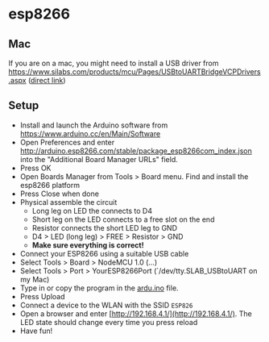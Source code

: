 # esp8266

## Mac 
If you are on a mac, you might need to install a USB driver from https://www.silabs.com/products/mcu/Pages/USBtoUARTBridgeVCPDrivers.aspx ([direct link](https://www.silabs.com/Support%20Documents/Software/Mac_OSX_VCP_Driver.zip))

## Setup
* Install and launch the Arduino software from https://www.arduino.cc/en/Main/Software
* Open Preferences and enter http://arduino.esp8266.com/stable/package_esp8266com_index.json into the "Additional Board Manager URLs" field.
* Press OK
* Open Boards Manager from Tools > Board menu. Find and install the esp8266 platform
* Press Close when done
* Physical assemble the circuit
  * Long leg on LED the connects to D4
  * Short leg on the LED connects to a free slot on the end
  * Resistor connects the short LED leg to GND
  * D4 > LED (long leg) > FREE > Resistor > GND
  * **Make sure everything is correct!**
* Connect your ESP8266 using a suitable USB cable
* Select Tools > Board > NodeMCU 1.0 (…)
* Select Tools > Port > YourESP8266Port (`/dev/tty.SLAB_USBtoUART on my Mac)
* Type in or copy the program in the [ardu.ino](ardu.ino) file.
* Press Upload
* Connect a device to the WLAN with the SSID `ESP826`
* Open a browser and enter [http://192.168.4.1/](http://192.168.4.1/). The LED state should change every time you press reload
* Have fun!
